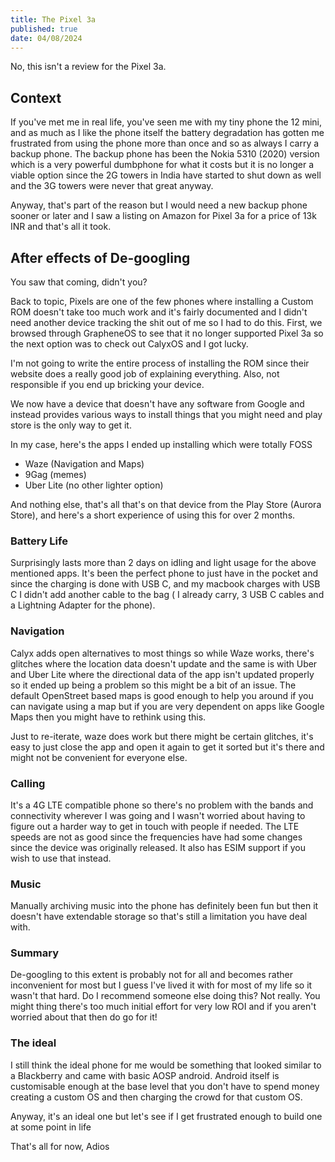 ```yaml
---
title: The Pixel 3a
published: true
date: 04/08/2024
---
```


No, this isn't a review for the Pixel 3a.

## Context

If you've met me in real life, you've seen me with my tiny phone the 12 mini,
and as much as I like the phone itself the battery degradation has gotten me
frustrated from using the phone more than once and so as always I carry a backup
phone. The backup phone has been the Nokia 5310 (2020) version which is a very
powerful dumbphone for what it costs but it is no longer a viable option since
the 2G towers in India have started to shut down as well and the 3G towers were
never that great anyway.

Anyway, that's part of the reason but I would need a new backup phone sooner or
later and I saw a listing on Amazon for Pixel 3a for a price of 13k INR and
that's all it took.

## After effects of De-googling

You saw that coming, didn't you?

Back to topic, Pixels are one of the few phones where installing a Custom ROM
doesn't take too much work and it's fairly documented and I didn't need another
device tracking the shit out of me so I had to do this. First, we browsed
through GrapheneOS to see that it no longer supported Pixel 3a so the next
option was to check out CalyxOS and I got lucky.

I'm not going to write the entire process of installing the ROM since their
website does a really good job of explaining everything. Also, not responsible
if you end up bricking your device.

We now have a device that doesn't have any software from Google and instead
provides various ways to install things that you might need and play store is
the only way to get it.

In my case, here's the apps I ended up installing which were totally FOSS

- Waze (Navigation and Maps)
- 9Gag (memes)
- Uber Lite (no other lighter option)

And nothing else, that's all that's on that device from the Play Store (Aurora
Store), and here's a short experience of using this for over 2 months.

### Battery Life

Surprisingly lasts more than 2 days on idling and light usage for the above
mentioned apps. It's been the perfect phone to just have in the pocket and since
the charging is done with USB C, and my macbook charges with USB C I didn't add
another cable to the bag ( I already carry, 3 USB C cables and a Lightning
Adapter for the phone).

### Navigation

Calyx adds open alternatives to most things so while Waze works, there's
glitches where the location data doesn't update and the same is with Uber and
Uber Lite where the directional data of the app isn't updated properly so it
ended up being a problem so this might be a bit of an issue. The default
OpenStreet based maps is good enough to help you around if you can navigate
using a map but if you are very dependent on apps like Google Maps then you
might have to rethink using this.

Just to re-iterate, waze does work but there might be certain glitches, it's
easy to just close the app and open it again to get it sorted but it's there and
might not be convenient for everyone else.

### Calling

It's a 4G LTE compatible phone so there's no problem with the bands and
connectivity wherever I was going and I wasn't worried about having to figure
out a harder way to get in touch with people if needed. The LTE speeds are not
as good since the frequencies have had some changes since the device was
originally released. It also has ESIM support if you wish to use that instead.

### Music

Manually archiving music into the phone has definitely been fun but then it
doesn't have extendable storage so that's still a limitation you have deal with.

### Summary

De-googling to this extent is probably not for all and becomes rather
inconvenient for most but I guess I've lived it with for most of my life so it
wasn't that hard. Do I recommend someone else doing this? Not really. You might
thing there's too much initial effort for very low ROI and if you aren't worried
about that then do go for it!

### The ideal

I still think the ideal phone for me would be something that looked similar to a
Blackberry and came with basic AOSP android. Android itself is customisable
enough at the base level that you don't have to spend money creating a custom OS
and then charging the crowd for that custom OS.

Anyway, it's an ideal one but let's see if I get frustrated enough to build one
at some point in life

That's all for now, Adios
